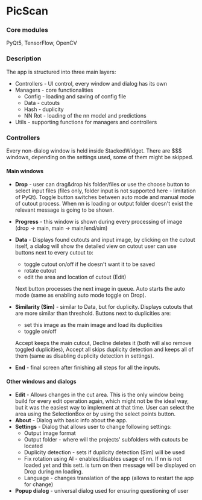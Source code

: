 # PicScan

### Core modules
PyQt5, TensorFlow, OpenCV

### Description
The app is structured into three main layers:
- Controllers - UI control, every window and dialog has its own
- Managers - core functionalities
  - Config - loading and saving of config file
  - Data - cutouts
  - Hash - duplicity
  - NN Rot - loading of the nn model and predictions
- Utils - supporting functions for managers and controllers

### Controllers
Every non-dialog window is held inside StackedWidget. There are $$$ windows, depending on the settings used, some of them might be skipped.

#### Main windows

- **Drop** - user can drag&drop his folder/files or use the choose button to select input files (files only, folder input is not supported here - limitation of PyQt). Toggle button switches between auto mode and manual mode of cutout process. When nn is loading or output folder doesn't exist the relevant message is going to be shown.
- **Progress** - this window is shown during every processing of image (drop &rarr; main, main &rarr; main/end/sim)
- **Data** - Displays found cutouts and input image, by clicking on the cutout itself, a dialog will show the detailed view on cutout
 user can use buttons next to every cutout to:
  - toggle cutout on/off if he doesn't want it to be saved
  - rotate cutout
  - edit the area and location of cutout (Edit)

  Next button processes the next image in queue. Auto starts the auto mode (same as enabling auto mode toggle on Drop).
- **Similarity (Sim)** - similar to Data, but for duplicity. Displays cutouts that are more similar than threshold. Buttons next to duplicities are:
  - set this image as the main image and load its duplicities
  - toggle on/off

  Accept keeps the main cutout, Decline deletes it (both will also remove toggled duplicities), Accept all skips duplicity detection and keeps all of them (same as disabling duplicity detection in settings).
- **End** - final screen after finishing all steps for all the inputs.

#### Other windows and dialogs
- **Edit** - Allows changes in the cut area. This is the only window being build for every edit operation again, which might not be the ideal way, but it was the easiest way to implement at that time. User can select the area using the SelectionBox or by using the select points button.
- **About** - Dialog with basic info about the app.
- **Settings** - Dialog that allows user to change following settings:
  - Output image format
  - Output folder - where will the projects' subfolders with cutouts be located
  - Duplicity detection - sets if duplicity detection (Sim) will be used
  - Fix rotation using AI - enables/disables usage of nn. If nn is not loaded yet and this sett. is turn on then message will be displayed on Drop during nn loading.
  - Language - changes translation of the app (allows to restart the app for change)
- **Popup dialog** - universal dialog used for ensuring questioning of user